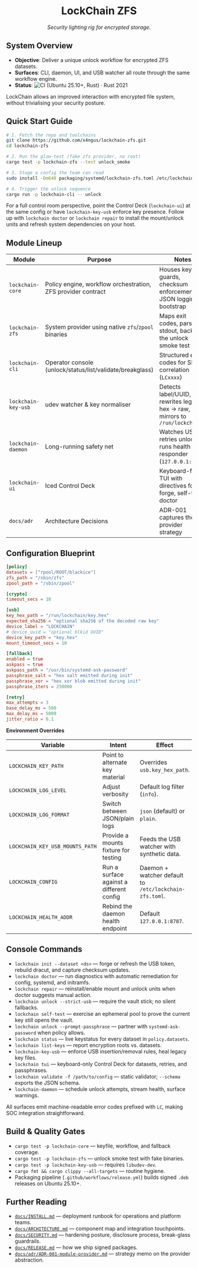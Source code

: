 <div align="center">

# LockChain ZFS  
_Security lighting rig for encrypted storage._

</div>

## System Overview

- **Objective**: Deliver a unique unlock workflow for encrypted ZFS datasets.  
- **Surfaces**: CLI, daemon, UI, and USB watcher all route through the same workflow engine.  
- **Status**: ![CI (Ubuntu 25.10+, Rust)][def] · Rust 2021

LockChain allows an improved interaction with encrypted file system, without trivialising your security posture.

## Quick Start Guide

```bash
# 1. Fetch the repo and toolchains
git clone https://github.com/x4ngus/lockchain-zfs.git
cd lockchain-zfs

# 2. Run the glow-test (fake zfs provider, no root)
cargo test -p lockchain-zfs --test unlock_smoke

# 3. Stage a config the team can read
sudo install -Dm640 packaging/systemd/lockchain-zfs.toml /etc/lockchain-zfs.toml

# 4. Trigger the unlock sequence
cargo run -p lockchain-cli -- unlock
```

For a full control room perspective, point the Control Deck (`lockchain-ui`) at the same config or have `lockchain-key-usb` enforce key presence.
Follow up with `lockchain doctor` or `lockchain repair` to install the mount/unlock units and refresh system dependencies on your host.

## Module Lineup

| Module | Purpose | Notes |
| --- | --- | --- |
| `lockchain-core` | Policy engine, workflow orchestration, ZFS provider contract | Houses keyfile guards, checksum enforcement, JSON logging bootstrap |
| `lockchain-zfs` | System provider using native `zfs`/`zpool` binaries | Maps exit codes, parses stdout, backs the unlock smoke test |
| `lockchain-cli` | Operator console (unlock/status/list/validate/breakglass) | Structured error codes for SIEM correlation (`LCxxxx`) |
| `lockchain-key-usb` | udev watcher & key normaliser | Detects label/UUID, rewrites legacy hex → raw, mirrors to `/run/lockchain/` |
| `lockchain-daemon` | Long-running safety net | Watches USB, retries unlocks, runs health responder (`127.0.0.1:8787`) |
| `lockchain-ui` | Iced Control Deck | Keyboard-first TUI with directives for forge, self-test, doctor |
| `docs/adr` | Architecture Decisions | ADR-001 captures the provider strategy |

## Configuration Blueprint

```toml
[policy]
datasets = ["rpool/ROOT/blackice"]
zfs_path = "/sbin/zfs"
zpool_path = "/sbin/zpool"

[crypto]
timeout_secs = 10

[usb]
key_hex_path = "/run/lockchain/key.hex"
expected_sha256 = "optional sha256 of the decoded raw key"
device_label = "LOCKCHAIN"
# device_uuid = "optional blkid UUID"
device_key_path = "key.hex"
mount_timeout_secs = 10

[fallback]
enabled = true
askpass = true
askpass_path = "/usr/bin/systemd-ask-password"
passphrase_salt = "hex salt emitted during init"
passphrase_xor = "hex xor blob emitted during init"
passphrase_iters = 250000

[retry]
max_attempts = 3
base_delay_ms = 500
max_delay_ms = 5000
jitter_ratio = 0.1
```

**Environment Overrides**

| Variable | Intent | Effect |
| --- | --- | --- |
| `LOCKCHAIN_KEY_PATH` | Point to alternate key material | Overrides `usb.key_hex_path`. |
| `LOCKCHAIN_LOG_LEVEL` | Adjust verbosity | Default log filter (`info`). |
| `LOCKCHAIN_LOG_FORMAT` | Switch between JSON/plain logs | `json` (default) or `plain`. |
| `LOCKCHAIN_KEY_USB_MOUNTS_PATH` | Provide a mounts fixture for testing | Feeds the USB watcher with synthetic data. |
| `LOCKCHAIN_CONFIG` | Run a surface against a different config | Daemon + watcher default to `/etc/lockchain-zfs.toml`. |
| `LOCKCHAIN_HEALTH_ADDR` | Rebind the daemon health endpoint | Default `127.0.0.1:8787`. |

## Console Commands

- `lockchain init --dataset <ds>` — forge or refresh the USB token, rebuild dracut, and capture checksum updates.  
- `lockchain doctor` — run diagnostics with automatic remediation for config, systemd, and initramfs.  
- `lockchain repair` — reinstall/enable mount and unlock units when doctor suggests manual action.  
- `lockchain unlock --strict-usb` — require the vault stick; no silent fallbacks.  
- `lockchain self-test` — exercise an ephemeral pool to prove the current key still opens the vault.  
- `lockchain unlock --prompt-passphrase` — partner with `systemd-ask-password` when policy allows.  
- `lockchain status` — live keystatus for every dataset in `policy.datasets`.  
- `lockchain list-keys` — report encryption roots vs. datasets.  
- `lockchain-key-usb` — enforce USB insertion/removal rules, heal legacy key files.  
- `lockchain tui` — keyboard-only Control Deck for datasets, retries, and passphrases.  
- `lockchain validate -f /path/to/config` — static validator; `--schema` exports the JSON schema.  
- `lockchain-daemon` — schedule unlock attempts, stream health, surface warnings.  

All surfaces emit machine-readable error codes prefixed with `LC`, making SOC integration straightforward.

## Build & Quality Gates

- `cargo test -p lockchain-core` — keyfile, workflow, and fallback coverage.  
- `cargo test -p lockchain-zfs` — unlock smoke test with fake binaries.  
- `cargo test -p lockchain-key-usb` — requires `libudev-dev`.  
- `cargo fmt && cargo clippy --all-targets` — routine hygiene.  
- Packaging pipeline (`.github/workflows/release.yml`) builds signed `.deb` releases on Ubuntu 25.10+.

## Further Reading

- [`docs/INSTALL.md`](docs/INSTALL.md) — deployment runbook for operations and platform teams.  
- [`docs/ARCHITECTURE.md`](docs/ARCHITECTURE.md) — component map and integration touchpoints.  
- [`docs/SECURITY.md`](docs/SECURITY.md) — hardening posture, disclosure process, break-glass guardrails.  
- [`docs/RELEASE.md`](docs/RELEASE.md) — how we ship signed packages.  
- [`docs/adr/ADR-001-module-provider.md`](docs/adr/ADR-001-module-provider.md) — strategy memo on the provider abstraction.

[def]: https://github.com/x4ngus/lockchain-zfs/actions/workflows/ci.yml/badge.svg
